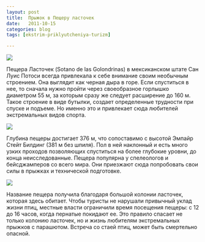 ```yaml
---
layout: post
title:  Прыжок в Пещеру ласточек
date:   2011-10-15
categories: blog
tags: [ekstrim-priklyutcheniya-turizm]

---
```


![]({{site.baseurl}}/img/posts/jump_to_cave02.jpg)

Пещера Ласточек (Sotano de las Golondrinas) в мексиканском штате Сан Луис Потоси всегда привлекала к себе внимание своим необычным строением. Она выглядит как черная дыра в горе. Если спуститься в нее, то сначала нужно пройти через своеобразное горлышко диаметром 55 м, за которым сразу же следует расширение до 160 м. Такое строение в виде бутылки, создает определенные трудности при спуске и подъеме. Но именно это и привлекает сюда любителей экстремальных видов спорта.

![](http://www.progres.org.ua/images/stories/news/extrim/jump_to_cave_03.jpg)

Глубина пещеры достигает 376 м, что сопоставимо с высотой Эмпайр Стейт Билдинг (381 м без шпиля). Пол в ней наклонный и есть много узких проходов позволяющих спуститься на более глубокие уровни, до конца неисследованные. Пещера популярна у спелеологов и бейсджамперов со всего мира. Они приезжают сюда попробовать свои силы в прыжках и технической подготовке.

![](http://www.progres.org.ua/images/stories/news/extrim/jump_to_cave_04.jpg)

Название пещера получила благодаря большой колонии ласточек, которая здесь обитает. Чтобы туристы не нарушали привычный уклад жизни птиц, местные власти ограничили время посещения пещеры: с 12 до 16 часов, когда пернатые покидают ее. Это правило спасает не только колонию ласточек, но и жизнь любителям экстремальных прыжков с парашютом. Встреча со стаей птиц, может быть смертельно опасной.
